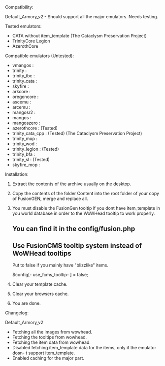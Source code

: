 Compatibility:

Default_Armory_v2 - Should support all the major emulators. Needs testing.

Tested emulators:

- CATA without item_template (The Cataclysm Preservation Project)
- TrinityCore Legion
- AzerothCore

Compatible emulators (Untested): 

- vmangos :
- trinity :
- trinity_tbc :
- trinity_cata :
- skyfire :
- arkcore :
- oregoncore :
- ascemu :
- arcemu :
- mangosr2 :
- mangos :
- mangoszero :
- azerothcore : (Tested)
- trinity_cata_cpp : (Tested) (The Cataclysm Preservation Project)
- trinity_mop :
- trinity_wod :
- trinity_legion : (Tested)
- trinity_bfa :
- trinity_sl : (Tested)
- skyfire_mop :

Installation:

 1. Extract the contents of the archive usually on the desktop.

 2. Copy the contents of the folder Content into the root folder of your copy of FusionGEN, merge and replace all.

 3. You must disable the FusionGen tooltip if you dont have item_template in you world database in order to the WoWHead tooltip to work properly.

	You can find it in the config/fusion.php
	--------------------------------------------------------------------------
	 Use FusionCMS tooltip system instead of WoWHead tooltips
	--------------------------------------------------------------------------
	
	 Put to false if you mainly have "blizzlike" items.

	$config[- use_fcms_tooltip- ] = false;

 5. Clear your template cache.
 
 6. Clear your browsers cache.

 7. You are done.

Changelog:

Default_Armory_v2

- Fetching all the images from wowhead.
- Fetching the tooltips from wowhead.
- Fetching the item data from wowhead.
- Disabled fetching item_template data for the items, only if the emulator dosn- t support item_template.
- Enabled caching for the major part.
